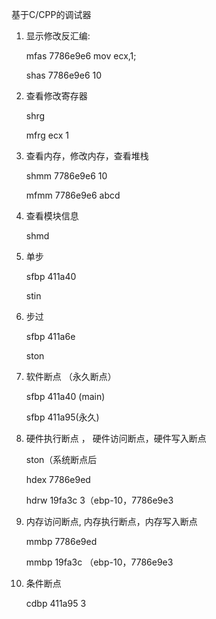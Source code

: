 基于C/CPP的调试器





1. 显示修改反汇编:

    mfas 7786e9e6 mov ecx,1;

    shas 7786e9e6 10

2. 查看修改寄存器

    shrg

    mfrg ecx 1

3. 查看内存，修改内存，查看堆栈

    shmm 7786e9e6 10

    mfmm 7786e9e6 abcd

4. 查看模块信息

    shmd

5. 单步

    sfbp 411a40

    stin

6. 步过

    sfbp 411a6e

    ston

7. 软件断点 （永久断点）

    sfbp 411a40	(main) 

    sfbp 411a95(永久)

8. 硬件执行断点 ， 硬件访问断点，硬件写入断点

    ston（系统断点后

    hdex 7786e9ed

    hdrw 19fa3c 3（ebp-10，7786e9e3

9. 内存访问断点, 内存执行断点，内存写入断点

    mmbp 7786e9ed

    mmbp 19fa3c （ebp-10，7786e9e3

10. 条件断点

    cdbp 411a95 3